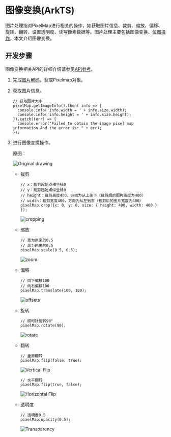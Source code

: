 # 图像变换(ArkTS)

图片处理指对PixelMap进行相关的操作，如获取图片信息、裁剪、缩放、偏移、旋转、翻转、设置透明度、读写像素数据等。图片处理主要包括图像变换、[位图操作](image-pixelmap-operation.md)，本文介绍图像变换。

## 开发步骤

图像变换相关API的详细介绍请参见[API参考](../reference/apis/js-apis-image.md#pixelmap7)。

1. 完成[图片解码](image-decoding.md#开发步骤)，获取Pixelmap对象。

2. 获取图片信息。
     
   ```
   // 获取图片大小
   pixelMap.getImageInfo().then( info => {
     console.info('info.width = ' + info.size.width);
     console.info('info.height = ' + info.size.height);
   }).catch((err) => {
     console.error("Failed to obtain the image pixel map information.And the error is: " + err);
   });
   ```

3. 进行图像变换操作。
   
   原图：

     ![Original drawing](figures/original-drawing.jpeg)
   - 裁剪
       
     ```
     // x：裁剪起始点横坐标0
     // y：裁剪起始点纵坐标0
     // height：裁剪高度400，方向为从上往下（裁剪后的图片高度为400）
     // width：裁剪宽度400，方向为从左到右（裁剪后的图片宽度为400）
     pixelMap.crop({x: 0, y: 0, size: { height: 400, width: 400 } });
     ```
   
     ![cropping](figures/cropping.jpeg)
   
   - 缩放
       
     ```
     // 宽为原来的0.5
     // 高为原来的0.5
     pixelMap.scale(0.5, 0.5);
     ```
   
     ![zoom](figures/zoom.jpeg)
   
   - 偏移
       
     ```
     // 向下偏移100
     // 向右偏移100
     pixelMap.translate(100, 100);
     ```
   
     ![offsets](figures/offsets.jpeg)
   
   - 旋转
       
     ```
     // 顺时针旋转90°
     pixelMap.rotate(90);
     ```
   
     ![rotate](figures/rotate.jpeg)
   
   - 翻转
       
     ```
     // 垂直翻转
     pixelMap.flip(false, true);
     ```
   
     ![Vertical Flip](figures/vertical-flip.jpeg)
   
       
     ```
     // 水平翻转 
     pixelMap.flip(true, false);
     ```
   
     ![Horizontal Flip](figures/horizontal-flip.jpeg)
   
   - 透明度
       
     ```
     // 透明度0.5 
     pixelMap.opacity(0.5);
     ```
   
     ![Transparency](figures/transparency.png)
